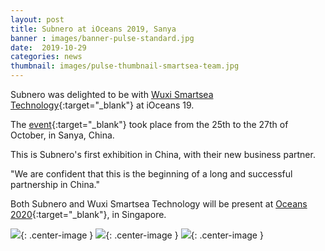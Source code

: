 ```yaml
---
layout: post
title: Subnero at iOceans 2019, Sanya
banner : images/banner-pulse-standard.jpg
date:  2019-10-29
categories: news
thumbnail: images/pulse-thumbnail-smartsea-team.jpg
---
```


Subnero was delighted to be with [Wuxi Smartsea Technology](http://www.smartseatech.com/en/index.aspx){:target="_blank"} at iOceans 19.

The [event](http://www.cso.org.cn/ggxx/2019/0926/2816.html){:target="_blank"} took place from the 25th to the 27th of October, in Sanya, China.

This is Subnero's first exhibition in China, with their new business partner. 

"We are confident that this is the beginning of a long and successful partnership in China."

Both Subnero and Wuxi Smartsea Technology will be present at [Oceans 2020](https://singapore20.oceansconference.org/){:target="_blank"}, in Singapore.

![]({{site.baseurl}}/images/pulse-ioceans19-1.jpg){: .center-image  }
![]({{site.baseurl}}/images/pulse-ioceans19-2.jpg){: .center-image  }
![]({{site.baseurl}}/images/pulse-ioceans19-3.jpg){: .center-image  }
